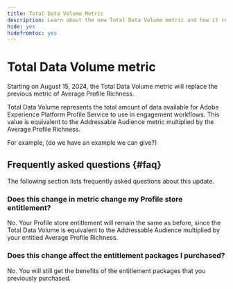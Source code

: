 ```yaml
---
title: Total Data Volume Metric
description: Learn about the new Total Data Volume metric and how it replaces the previous average profile richness metric.
hide: yes
hidefromtoc: yes
---
```


# Total Data Volume metric

Starting on August 15, 2024, the Total Data Volume metric will replace the previous metric of Average Profile Richness.

Total Data Volume represents the total amount of data available for Adobe Experience Platform Profile Service to use in engagement workflows. This value is equivalent to the Addressable Audience metric multiplied by the Average Profile Richness.

For example, (do we have an example we can give?)

## Frequently asked questions {#faq}

The following section lists frequently asked questions about this update.

### Does this change in metric change my Profile store entitlement?

No. Your Profile store entitlement will remain the same as before, since the Total Data Volume is equivalent to the Addressable Audience multiplied by your entitled Average Profile Richness.

### Does this change affect the entitlement packages I purchased?

No. You will still get the benefits of the entitlement packages that you previously purchased.
